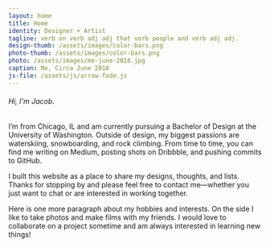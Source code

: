 ```yaml
---
layout: home
title: Home
identity: Designer + Artist
tagline: verb on verb adj adj that verb people and verb adj adj.
design-thumb: /assets/images/color-bars.png
photo-thumb: /assets/images/color-bars.png
photo: /assets/images/me-june-2018.jpg
caption: Me, Circa June 2018
js-file: /assets/js/arrow-fade.js
---
```

###### Hi, I'm Jacob.
I’m from Chicago, IL and am currently pursuing a Bachelor of Design at the University of Washington.
Outside of design, my biggest passions are waterskiing, snowboarding, and rock climbing. From time to time, you can find me writing on Medium, posting shots on Dribbble, and pushing commits to GitHub.

I built this website as a place to share my designs, thoughts, and lists. Thanks for stopping by and please feel free to contact me—whether you just want to chat or are interested in working together.

Here is one more paragraph about my hobbies and interests. On the side I like to take photos and make films with my friends. I would love to collaborate on a project sometime and am always interested in learning new things!
